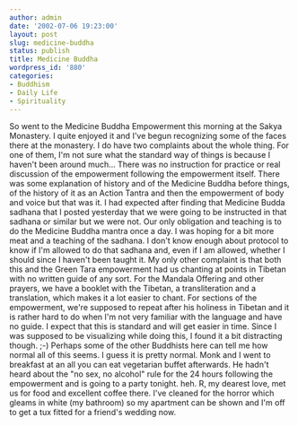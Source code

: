 ```yaml
---
author: admin
date: '2002-07-06 19:23:00'
layout: post
slug: medicine-buddha
status: publish
title: Medicine Buddha
wordpress_id: '880'
categories:
- Buddhism
- Daily Life
- Spirituality
---
```


So went to the Medicine Buddha Empowerment this morning at the Sakya
Monastery. I quite enjoyed it and I've begun recognizing some of the
faces there at the monastery. I do have two complaints about the whole
thing. For one of them, I'm not sure what the standard way of things is
because I haven't been around much... There was no instruction for
practice or real discussion of the empowerment following the empowerment
itself. There was some explanation of history and of the Medicine Buddha
before things, of the history of it as an Action Tantra and then the
empowerment of body and voice but that was it. I had expected after
finding that Medicine Budda sadhana that I posted yesterday that we were
going to be instructed in that sadhana or similar but we were not. Our
only obligation and teaching is to do the Medicine Buddha mantra once a
day. I was hoping for a bit more meat and a teaching of the sadhana. I
don't know enough about protocol to know if I'm allowed to do that
sadhana and, even if I am allowed, whether I should since I haven't been
taught it. My only other complaint is that both this and the Green Tara
empowerment had us chanting at points in Tibetan with no written guide
of any sort. For the Mandala Offering and other prayers, we have a
booklet with the Tibetan, a transliteration and a translation, which
makes it a lot easier to chant. For sections of the empowerment, we're
supposed to repeat after his holiness in Tibetan and it is rather hard
to do when I'm not very familiar with the language and have no guide. I
expect that this is standard and will get easier in time. Since I was
supposed to be visualizing while doing this, I found it a bit
distracting though. ;-) Perhaps some of the other Buddhists here can
tell me how normal all of this seems. I guess it is pretty normal. Monk
and I went to breakfast at an all you can eat vegetarian buffet
afterwards. He hadn't heard about the "no sex, no alcohol" rule for the
24 hours following the empowerment and is going to a party tonight. heh.
R, my dearest love, met us for food and excellent coffee there. I've
cleaned for the horror which gleams in white (my bathroom) so my
apartment can be shown and I'm off to get a tux fitted for a friend's
wedding now.
